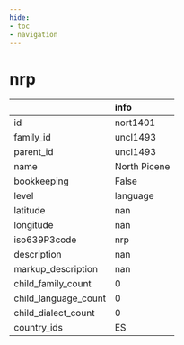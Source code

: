 ```yaml
---
hide:
- toc
- navigation
---
```

# nrp
|                      | info         |
|:---------------------|:-------------|
| id                   | nort1401     |
| family_id            | uncl1493     |
| parent_id            | uncl1493     |
| name                 | North Picene |
| bookkeeping          | False        |
| level                | language     |
| latitude             | nan          |
| longitude            | nan          |
| iso639P3code         | nrp          |
| description          | nan          |
| markup_description   | nan          |
| child_family_count   | 0            |
| child_language_count | 0            |
| child_dialect_count  | 0            |
| country_ids          | ES           |